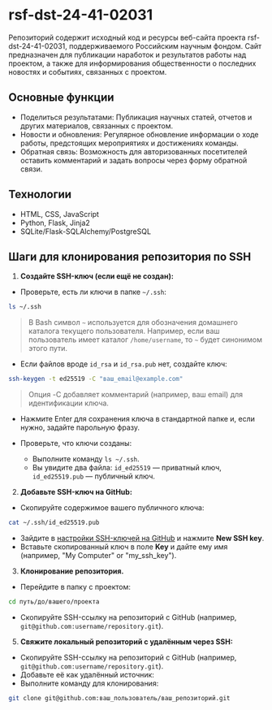 # rsf-dst-24-41-02031
Репозиторий содержит исходный код и ресурсы веб-сайта проекта rsf-dst-24-41-02031, поддерживаемого Российским научным фондом.
Сайт предназначен для публикации наработок и результатов работы над проектом, а также для информирования общественности о последних новостях и событиях, связанных с проектом.

## Основные функции
- Поделиться результатами: Публикация научных статей, отчетов и других материалов, связанных с проектом.
- Новости и обновления: Регулярное обновление информации о ходе работы, предстоящих мероприятиях и достижениях команды.
- Обратная связь: Возможность для авторизованных посетителей оставить комментарий и задать вопросы через форму обратной связи.

## Технологии
- HTML, CSS, JavaScript
- Python, Flask, Jinja2
- SQLite/Flask-SQLAlchemy/PostgreSQL

## Шаги для клонирования репозитория по SSH

1. **Создайте SSH-ключ (если ещё не создан):** 

- Проверьте, есть ли ключи в папке `~/.ssh`:  
```bash
ls ~/.ssh
```
> В Bash символ `~` используется для обозначения домашнего каталога текущего пользователя. Например, если ваш пользователь имеет каталог `/home/username`, то `~` будет синонимом этого пути.

- Если файлов вроде `id_rsa` и `id_rsa.pub` нет, создайте ключ:
```bash
ssh-keygen -t ed25519 -C "ваш_email@example.com"
```
> Опция -C добавляет комментарий (например, ваш email) для идентификации ключа.

- Нажмите Enter для сохранения ключа в стандартной папке и, если нужно, задайте парольную фразу.

- Проверьте, что ключи созданы:
	- Выполните команду `ls ~/.ssh`. 
	- Вы увидите два файла: `id_ed25519` — приватный ключ, `id_ed25519.pub` — публичный ключ.

2. **Добавьте SSH-ключ на GitHub:**

- Скопируйте содержимое вашего публичного ключа:

```bash
cat ~/.ssh/id_ed25519.pub
```
- Зайдите в [настройки SSH-ключей на GitHub](https://github.com/settings/keys) и нажмите **New SSH key**.
- Вставьте скопированный ключ в поле **Key** и дайте ему имя (например, "My Computer" or "my_ssh_key").

3. **Клонирование репозитория.**

- Перейдите в папку с проектом:

```bash
cd путь/до/вашего/проекта
```

- Скопируйте SSH-ссылку на репозиторий с GitHub (например, `git@github.com:username/repository.git`).

5. **Свяжите локальный репозиторий с удалённым через SSH:**

- Скопируйте SSH-ссылку на репозиторий с GitHub (например, `git@github.com:username/repository.git`).
- Добавьте её как удалённый источник:
- Выполните команду для клонирования:

```bash
git clone git@github.com:ваш_пользователь/ваш_репозиторий.git
```

